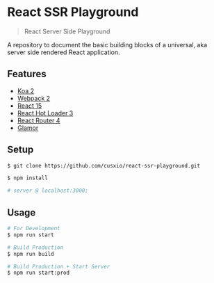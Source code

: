 # React SSR Playground

> React Server Side Playground

A repository to document the basic building blocks of a universal, aka server side rendered React application.

## Features

- [Koa 2](https://github.com/koajs/koa/tree/v2.x)
- [Webpack 2](https://webpack.js.org/)
- [React 15](https://facebook.github.io/react/)
- [React Hot Loader 3](https://github.com/gaearon/react-hot-loader/tree/next)
- [React Router 4](https://github.com/ReactTraining/react-router/tree/v4)
- [Glamor](https://github.com/threepointone/glamor)

## Setup

```bash
$ git clone https://github.com/cusxio/react-ssr-playground.git

$ npm install

# server @ localhost:3000;
```

## Usage

```bash
# For Development
$ npm run start

# Build Production
$ npm run build

# Build Production + Start Server
$ npm run start:prod
```